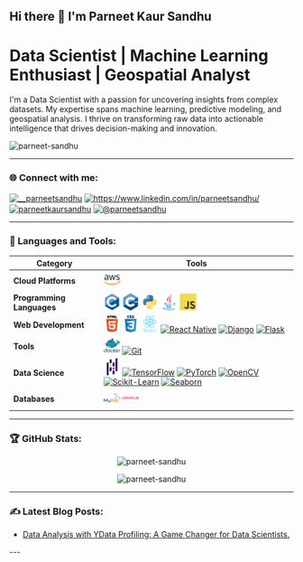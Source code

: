 ## Hi there 👋 I'm Parneet Kaur Sandhu
# Data Scientist | Machine Learning Enthusiast | Geospatial Analyst

I'm a Data Scientist with a passion for uncovering insights from complex datasets. My expertise spans machine learning, predictive modeling, and geospatial analysis. I thrive on transforming raw data into actionable intelligence that drives decision-making and innovation.

<p align="left">
  <img src="https://komarev.com/ghpvc/?username=parneet-sandhu&label=Profile%20views&color=0e75b6&style=flat" alt="parneet-sandhu" />
</p>

---

### 🌐 Connect with me:

<p align="left">
<a href="https://twitter.com/__parneetsandhu" target="blank"><img align="center" src="https://raw.githubusercontent.com/rahuldkjain/github-profile-readme-generator/master/src/images/icons/Social/twitter.svg" alt="__parneetsandhu" height="30" width="40" /></a>
<a href="https://linkedin.com/in/https://www.linkedin.com/in/parneetsandhu/" target="blank"><img align="center" src="https://raw.githubusercontent.com/rahuldkjain/github-profile-readme-generator/master/src/images/icons/Social/linked-in-alt.svg" alt="https://www.linkedin.com/in/parneetsandhu/" height="30" width="40" /></a>
<a href="https://kaggle.com/parneetkaursandhu" target="blank"><img align="center" src="https://raw.githubusercontent.com/rahuldkjain/github-profile-readme-generator/master/src/images/icons/Social/kaggle.svg" alt="parneetkaursandhu" height="30" width="40" /></a>
<a href="https://medium.com/@parneetsandhu" target="blank"><img align="center" src="https://raw.githubusercontent.com/rahuldkjain/github-profile-readme-generator/master/src/images/icons/Social/medium.svg" alt="@parneetsandhu" height="30" width="40" /></a>
</p>

---

### 🚀 Languages and Tools:

| **Category**            | **Tools**                                                                                                                                                                                                                                                                                                                                                                                                                                                                                 |
|-------------------------|--------------------------------------------------------------------------------------------------------------------------------------------------------------------------------------------------------------------------------------------------------------------------------------------------------------------------------------------------------------------------------------------------------------------------------------------------------------------------------------------|
| **Cloud Platforms**      | <a href="https://aws.amazon.com" target="_blank" rel="noreferrer"><img src="https://raw.githubusercontent.com/devicons/devicon/master/icons/amazonwebservices/amazonwebservices-original-wordmark.svg" alt="AWS" width="30" height="30"/></a>                                                                                                                                                                                                                                        |
| **Programming Languages**| <a href="https://www.cprogramming.com/" target="_blank" rel="noreferrer"><img src="https://raw.githubusercontent.com/devicons/devicon/master/icons/c/c-original.svg" alt="C" width="30" height="30"/></a> <a href="https://www.w3schools.com/cpp/" target="_blank" rel="noreferrer"><img src="https://raw.githubusercontent.com/devicons/devicon/master/icons/cplusplus/cplusplus-original.svg" alt="C++" width="30" height="30"/></a> <a href="https://www.python.org" target="_blank" rel="noreferrer"><img src="https://raw.githubusercontent.com/devicons/devicon/master/icons/python/python-original.svg" alt="Python" width="30" height="30"/></a> <a href="https://www.java.com" target="_blank" rel="noreferrer"><img src="https://raw.githubusercontent.com/devicons/devicon/master/icons/java/java-original.svg" alt="Java" width="30" height="30"/></a> <a href="https://developer.mozilla.org/en-US/docs/Web/JavaScript" target="_blank" rel="noreferrer"><img src="https://raw.githubusercontent.com/devicons/devicon/master/icons/javascript/javascript-original.svg" alt="JavaScript" width="30" height="30"/></a> |
| **Web Development**      | <a href="https://www.w3schools.com/html/" target="_blank" rel="noreferrer"><img src="https://raw.githubusercontent.com/devicons/devicon/master/icons/html5/html5-original-wordmark.svg" alt="HTML5" width="30" height="30"/></a> <a href="https://www.w3schools.com/css/" target="_blank" rel="noreferrer"><img src="https://raw.githubusercontent.com/devicons/devicon/master/icons/css3/css3-original-wordmark.svg" alt="CSS3" width="30" height="30"/></a> <a href="https://reactjs.org/" target="_blank" rel="noreferrer"><img src="https://raw.githubusercontent.com/devicons/devicon/master/icons/react/react-original-wordmark.svg" alt="React" width="30" height="30"/></a> <a href="https://reactnative.dev/" target="_blank" rel="noreferrer"><img src="https://reactnative.dev/img/header_logo.svg" alt="React Native" width="30" height="30"/></a> <a href="https://www.djangoproject.com/" target="_blank" rel="noreferrer"><img src="https://cdn.worldvectorlogo.com/logos/django.svg" alt="Django" width="30" height="30"/></a> <a href="https://flask.palletsprojects.com/" target="_blank" rel="noreferrer"><img src="https://www.vectorlogo.zone/logos/pocoo_flask/pocoo_flask-icon.svg" alt="Flask" width="30" height="30"/></a>      |
| **Tools**                | <a href="https://www.docker.com/" target="_blank" rel="noreferrer"><img src="https://raw.githubusercontent.com/devicons/devicon/master/icons/docker/docker-original-wordmark.svg" alt="Docker" width="30" height="30"/></a> <a href="https://git-scm.com/" target="_blank" rel="noreferrer"><img src="https://www.vectorlogo.zone/logos/git-scm/git-scm-icon.svg" alt="Git" width="30" height="30"/></a>                                                                                                                                                                                                                                        |
| **Data Science**         | <a href="https://pandas.pydata.org/" target="_blank" rel="noreferrer"><img src="https://raw.githubusercontent.com/devicons/devicon/2ae2a900d2f041da66e950e4d48052658d850630/icons/pandas/pandas-original.svg" alt="Pandas" width="30" height="30"/></a> <a href="https://www.tensorflow.org" target="_blank" rel="noreferrer"><img src="https://www.vectorlogo.zone/logos/tensorflow/tensorflow-icon.svg" alt="TensorFlow" width="30" height="30"/></a> <a href="https://pytorch.org/" target="_blank" rel="noreferrer"><img src="https://www.vectorlogo.zone/logos/pytorch/pytorch-icon.svg" alt="PyTorch" width="30" height="30"/></a> <a href="https://opencv.org/" target="_blank" rel="noreferrer"><img src="https://www.vectorlogo.zone/logos/opencv/opencv-icon.svg" alt="OpenCV" width="30" height="30"/></a> <a href="https://scikit-learn.org/" target="_blank" rel="noreferrer"><img src="https://upload.wikimedia.org/wikipedia/commons/0/05/Scikit_learn_logo_small.svg" alt="Scikit-Learn" width="30" height="30"/></a> <a href="https://seaborn.pydata.org/" target="_blank" rel="noreferrer"><img src="https://seaborn.pydata.org/_images/logo-mark-lightbg.svg" alt="Seaborn" width="30" height="30"/></a> |
| **Databases**            | <a href="https://www.mysql.com/" target="_blank" rel="noreferrer"><img src="https://raw.githubusercontent.com/devicons/devicon/master/icons/mysql/mysql-original-wordmark.svg" alt="MySQL" width="30" height="30"/></a> <a href="https://www.oracle.com/" target="_blank" rel="noreferrer"><img src="https://raw.githubusercontent.com/devicons/devicon/master/icons/oracle/oracle-original.svg" alt="Oracle" width="30" height="30"/></a>                                                                                                                                                     |


---

### 🏆 GitHub Stats:
<p align="center">
  <img src="https://github-readme-stats.vercel.app/api?username=parneet-sandhu&show_icons=true&theme=tokyonight&hide=issues&count_private=true" alt="parneet-sandhu" />
</p>

<p align="center">
  <img src="https://github-readme-streak-stats.herokuapp.com/?user=parneet-sandhu&theme=tokyonight" alt="parneet-sandhu" />
</p>

---

### ✍️ Latest Blog Posts:

- [Data Analysis with YData Profiling: A Game Changer for Data Scientists.](https://medium.com/@parneetsandhu/data-analysis-with-ydata-profiling-a-game-changer-for-data-scientists-f93aaed73441)



<!--<p align="center">
  <img src="https://github-readme-stats.vercel.app/api/top-langs?username=parneet-sandhu&show_icons=true&locale=en&layout=compact&theme=tokyonight" alt="parneet-sandhu" />
</p> --!>

---

<!--
**Parneet-Sandhu/Parneet-Sandhu** is a ✨ _special_ ✨ repository because its `README.md` (this file) appears on your GitHub profile.

Here are some ideas to get you started:

- 🔭 I’m currently working on ...
- 🌱 I’m currently learning ...
- 👯 I’m looking to collaborate on ...
- 🤔 I’m looking for help with ...
- 💬 Ask me about ...
- 📫 How to reach me: ...
- 😄 Pronouns: ...
- ⚡ Fun fact: ...
-->
